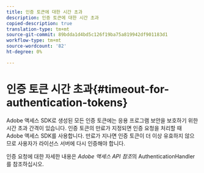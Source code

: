 ```yaml
---
title: 인증 토큰에 대한 시간 초과
description: 인증 토큰에 대한 시간 초과
copied-description: true
translation-type: tm+mt
source-git-commit: 89bdda1d4bd5c126f19ba75a819942df901183d1
workflow-type: tm+mt
source-wordcount: '82'
ht-degree: 0%

---
```



# 인증 토큰 시간 초과{#timeout-for-authentication-tokens}

Adobe 액세스 SDK로 생성된 모든 인증 토큰에는 응용 프로그램 보안을 보호하기 위한 시간 초과 간격이 있습니다. 인증 토큰의 만료가 지정되면 인증 요청을 처리할 때 Adobe 액세스 SDK를 사용합니다. 만료가 지나면 인증 토큰이 더 이상 유효하지 않으므로 사용자가 라이선스 서버에 다시 인증해야 합니다.

인증 요청에 대한 자세한 내용은 *Adobe 액세스 API 참조*&#x200B;의 AuthenticationHandler를 참조하십시오.

